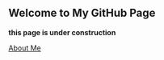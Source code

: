 ## Welcome to My GitHub Page

  **this page is under construction**

<a href="about.md" title="About me">About Me</a>
